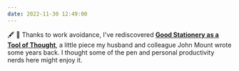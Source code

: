 ```yaml
---
date: 2022-11-30 12:49:00
---
```


🖋️ 📓 Thanks to work avoidance, I've rediscovered [**Good Stationery as a Tool of Thought**](https://johnmount.github.io/mzlabs/JMWriting/Stationery.html), a little piece my husband and colleague John Mount wrote some years back. I thought some of the pen and personal productivity nerds here might enjoy it.
